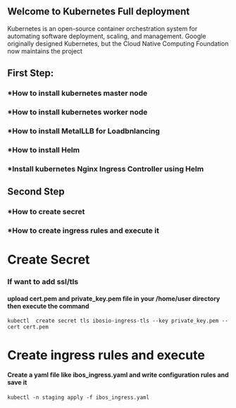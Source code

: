 ## Welcome to Kubernetes Full deployment 

<p> Kubernetes is an open-source container orchestration system for automating software deployment, scaling, and management. Google originally designed Kubernetes, but the Cloud Native Computing 
Foundation now maintains the project </p>

## First Step:

### *How to install kubernetes master node 

### *How to install kubernetes worker node 

### *How to install MetalLLB for Loadbnlancing 

### *How to install Helm

### *Install kubernetes Nginx Ingress Controller using Helm 

## Second Step 

### *How to create secret

### *How to create ingress rules and execute it



# Create Secret
### If want to add ssl/tls 
#### upload cert.pem and private_key.pem file in your /home/user directory then execute the command 
	kubectl  create secret tls ibosio-ingress-tls --key private_key.pem --cert cert.pem

# Create ingress rules and execute 
#### Create a yaml file like ibos_ingress.yaml and write configuration rules and save it
    kubectl -n staging apply -f ibos_ingress.yaml
